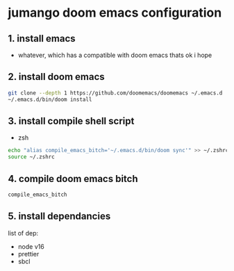 # jumango doom emacs configuration

## 1. install emacs

- whatever, which has a compatible with doom emacs thats ok i hope

## 2. install doom emacs

``` sh
git clone --depth 1 https://github.com/doomemacs/doomemacs ~/.emacs.d
~/.emacs.d/bin/doom install
```

## 3. install compile shell script

- zsh

``` sh
echo "alias compile_emacs_bitch='~/.emacs.d/bin/doom sync'" >> ~/.zshrc
source ~/.zshrc
```

## 4. compile doom emacs bitch

``` sh
compile_emacs_bitch
```

## 5. install dependancies

list of dep:
- node v16
- prettier
- sbcl 
